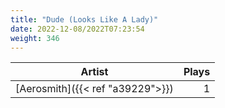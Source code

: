 ```yaml
---
title: "Dude (Looks Like A Lady)"
date: 2022-12-08/2022T07:23:54
weight: 346
---
```




 Artist | Plays 
----- | -----:
[Aerosmith]({{< ref "a39229">}}) | 1
